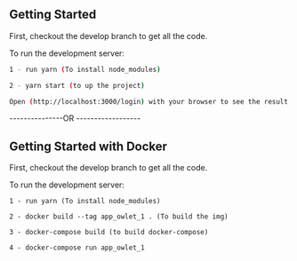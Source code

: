 ## Getting Started

First, checkout the develop branch to get all the code.

To run the development server:

```bash
1 - run yarn (To install node_modules)

2 - yarn start (to up the project)

Open (http://localhost:3000/login) with your browser to see the result.
```
---------------OR ------------------

## Getting Started with Docker

First, checkout the develop branch to get all the code.

To run the development server:

```Docker
1 - run yarn (To install node_modules)

2 - docker build --tag app_owlet_1 . (To build the img)

3 - docker-compose build (to build docker-compose)

4 - docker-compose run app_owlet_1
```
